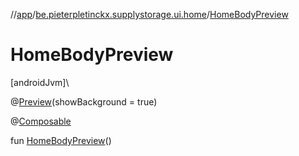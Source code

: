 //[app](../../index.md)/[be.pieterpletinckx.supplystorage.ui.home](index.md)/[HomeBodyPreview](-home-body-preview.md)

# HomeBodyPreview

[androidJvm]\

@[Preview](https://developer.android.com/reference/kotlin/androidx/compose/ui/tooling/preview/Preview.html)(showBackground = true)

@[Composable](https://developer.android.com/reference/kotlin/androidx/compose/runtime/Composable.html)

fun [HomeBodyPreview](-home-body-preview.md)()
